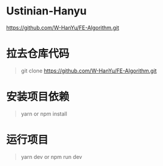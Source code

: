 # Ustinian-Hanyu
https://github.com/W-HanYu/FE-Algorithm.git

# 拉去仓库代码
> git clone https://github.com/W-HanYu/FE-Algorithm.git

# 安装项目依赖
> yarn 
or
> npm install

# 运行项目
> yarn dev
or
> npm run dev
